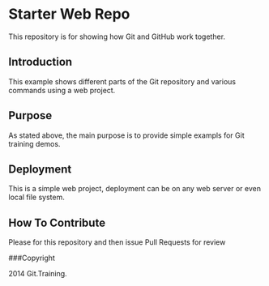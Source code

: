 # Starter Web Repo

This repository is for showing how Git and GitHub work together.

## Introduction

This example shows different parts of the Git repository and various commands using a web project.

## Purpose

As stated above, the main purpose is to provide simple exampls for Git training demos.

## Deployment

This is a simple web project, deployment can be on any web server or even local file system.

## How To Contribute

Please for this repository and then issue Pull Requests for review

###Copyright

2014 Git.Training.